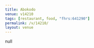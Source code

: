 ```yaml
---
title: Abokodo
venue: v14210
tags: [restaurant, food, "fhrs:641290"]
permalink: /v/14210/
layout: venue
---
```

null